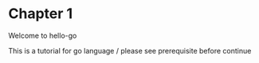 # Chapter 1
Welcome to hello-go

This is a tutorial for go language
/ please see prerequisite before continue


